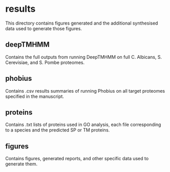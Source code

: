 # results

This directory contains figures generated and the additional synthesised data used to generate those figures.

## deepTMHMM

Contains the full outputs from running DeepTMHMM on full C. Albicans, S. Cerevisiae, and S. Pombe proteomes.

## phobius

Contains .csv results summaries of running Phobius on all target proteomes specified in the manuscript.

## proteins

Contains .txt lists of proteins used in GO analysis, each file corresponding 
to a species and the predicted SP or TM proteins.

## figures

Contains figures, generated reports, and other specific data used to generate them.